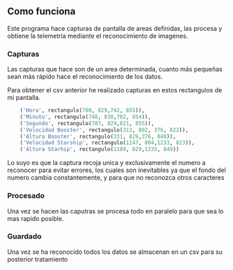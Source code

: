 ## Como funciona

Este programa hace capturas de pantalla de areas definidas, las procesa y obtiene la telemetria mediante el reconocimiento de imagenes.

### Capturas

Las capturas que hace son de un area determinada, cuanto más pequeñas sean más rápido hace el reconocimiento de los datos.

Para obtener el csv anterior he realizado capturas en estos rectangulos de mi pantalla.

```python
    ('Hora', rectangulo(708, 829,742, 855)),
    ('Minuto', rectangulo(748, 830,782, 854)),
    ('Segundo', rectangulo(787, 829,821, 855)),
    ('Velocidad Booster', rectangulo(313, 802, 376, 822)),
    ('Altura Booster', rectangulo(331, 829,376, 848)),
    ('Velocidad Starship', rectangulo(1147, 804,1233, 823)),
    ('Altura Starhip', rectangulo(1189, 829,1235, 849))
```

Lo suyo es que la captura recoja unica y exclusivamente el numero a reconocer para evitar errores, los cuales son inevitables ya que el fondo del numero cambia constantemente, y para que no reconozca otros caracteres

### Procesado

Una vez se hacen las caputras se procesa todo en paralelo para que sea lo mas rapido posible.

### Guardado

Una vez se ha reconocido todos los datos se almacenan en un csv para su posterior tratamiento